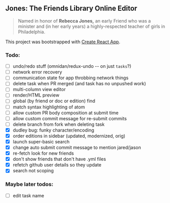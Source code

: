 ## Jones: The Friends Library Online Editor

> Named in honor of **Rebecca Jones,** an early Friend who was a minister and (in her early years) a highly-respected teacher of girls in Philadelphia.

This project was bootstrapped with [Create React App](https://github.com/facebook/create-react-app).

### Todo:

* [ ] undo/redo stuff (omnidan/redux-undo -- on just `tasks`?)
* [ ] network error recovery
* [ ] communication state for app throbbing network things
* [ ] delete task when PR merged (and task has no unpushed work)
* [ ] multi-column view editor
* [ ] render/HTML preview
* [ ] global (by friend or doc or edition) find
* [ ] match syntax highlighting of atom
* [ ] allow custom PR body composition at submit time
* [ ] allow custom commit message for re-submit commits
* [ ] delete branch from fork when deleting task
* [x] dudley bug: funky character/encoding
* [x] order editions in sidebar (updated, modernized, orig)
* [x] launch super-basic search
* [x] change auto submit commit message to mention jared/jason
* [x] re-fetch look for new friends
* [x] don't show friends that don't have .yml files
* [x] refetch github user details so they update
* [x] search not scoping

### Maybe later todos:

* [ ] edit task name
